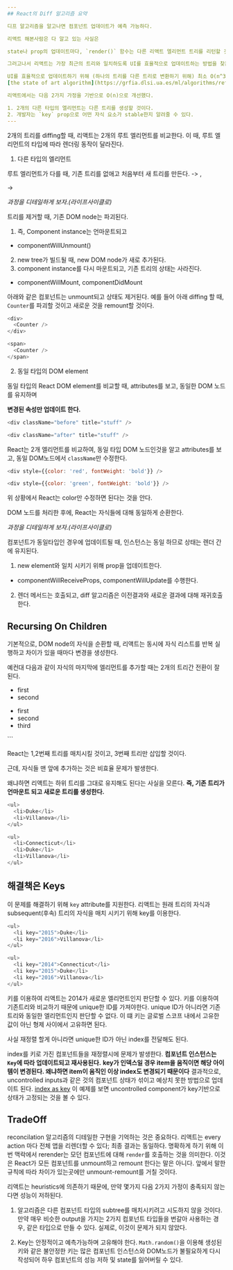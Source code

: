 ```yaml
---
## React의 Diff 알고리즘 요약

디프 알고리즘을 알고나면 컴포넌트 업데이트가 예측 가능하다.

리액트 해본사람은 다 알고 있는 사실은

state나 prop의 업데이트마다, `render()` 함수는 다른 리액트 엘리먼트 트리를 리턴할 것이라는 점이다.

그러고나서 리액트는 가장 최근의 트리와 일치하도록 UI를 효율적으로 업데이트하는 방법을 찾는다.

UI를 효율적으로 업데이트하기 위해 (하나의 트리를 다른 트리로 변환하기 위해) 최소 O(n^3)이 소요된다.
[the state of art algorithm](https://grfia.dlsi.ua.es/ml/algorithms/references/editsurvey_bille.pdf)

리액트에서는 다음 2가지 가정을 기반으로 O(n)으로 개선했다.

1. 2개의 다른 타입의 엘리먼트는 다른 트리를 생성할 것이다.
2. 개발자는 `key` prop으로 어떤 자식 요소가 stable한지 알려줄 수 있다.
---
```


2개의 트리를 diffing할 때, 리액트는 2개의 루트 엘리먼트를 비교한다.
이 때, 루트 엘리먼트의 타입에 따라 렌더링 동작이 달라진다.

1. 다른 타입의 엘리먼트

루트 엘리먼트가 다를 때, 기존 트리를 없애고 처음부터 새 트리를 만든다.
<a> -> <img>, <Article> -> <Comment>

_과정을 디테일하게 보자.(라이프사이클로)_

트리를 제거할 때, 기존 DOM node는 파괴된다.

1. 즉, Component instance는 언마운트되고

- componentWillUnmount()

2. new tree가 빌드될 때, new DOM node가 새로 추가된다.
3. component instance를 다시 마운트되고, 기존 트리의 상태는 사라진다.

- componentWillMount, componentDidMount

아래와 같은 컴포넌트는 unmount되고 상태도 제거된다. 예를 들어 아래 diffing 할 때,
`Counter`를 파괴할 것이고 새로운 것을 remount할 것이다.

```js
<div>
  <Counter />
</div>

<span>
  <Counter />
</span>
```

2. 동일 타입의 DOM element

동일 타입의 React DOM element를 비교할 때, attributes를 보고, 동일한 DOM 노드를 유지하며

**변경된 속성만 업데이트 한다.**

```js
<div className="before" title="stuff" />

<div className="after" title="stuff" />
```

React는 2개 엘리먼트를 비교하여, 동일 타입 DOM 노드인것을 알고
attributes를 보고, 동일 DOM노드에서 `className`만 수정한다.

```js
<div style={{color: 'red', fontWeight: 'bold'}} />

<div style={{color: 'green', fontWeight: 'bold'}} />
```

위 상황에서 React는 color만 수정하면 된다는 것을 안다.

DOM 노드를 처리한 후에, React는 자식들에 대해 동일하게 순환한다.

_과정을 디테일하게 보자.(라이프사이클로)_

컴포넌트가 동일타입인 경우에 업데이트될 때, 인스턴스는 동일 하므로 상태는 렌더 간에 유지된다.

1. new element와 일치 시키기 위해 prop을 업데이트한다.

- componentWillReceiveProps, componentWillUpdate를 수행한다.

2. 렌더 메서드는 호출되고, diff 알고리즘은 이전결과와 새로운 결과에 대해 재귀호출한다.

## Recursing On Children

기본적으로, DOM node의 자식을 순환할 때, 리액트는 동시에 자식 리스트를 반복 실행하고 차이가 있을 때마다 변경을 생성한다.

예컨대 다음과 같이 자식의 마지막에 엘리먼트를 추가할 때는 2개의 트리간 전환이 잘 된다.


<ul>
  <li>first</li>
  <li>second</li>
</ul>

<ul>
  <li>first</li>
  <li>second</li>
  <li>third</li>
</ul>
```

React는 1,2번째 트리를 매치시킬 것이고, 3번째 트리만 삽입할 것이다.

근데, 자식들 맨 앞에 추가하는 것은 비효율 문제가 발생한다.

왜냐하면 리액트는 하위 트리를 그대로 유지해도 된다는 사실을 모른다. **즉, 기존 트리가 언마운트 되고 새로운 트리를 생성한다.**

```js
<ul>
  <li>Duke</li>
  <li>Villanova</li>
</ul>

<ul>
  <li>Connecticut</li>
  <li>Duke</li>
  <li>Villanova</li>
</ul>
```

## 해결책은 Keys

이 문제를 해결하기 위해 `key` attribute를 지원한다. 리액트는 원래 트리의 자식과 subsequent(후속) 트리의 자식을 매치 시키기 위해 key를 이용한다.

```js
<ul>
  <li key="2015">Duke</li>
  <li key="2016">Villanova</li>
</ul>

<ul>
  <li key="2014">Connecticut</li>
  <li key="2015">Duke</li>
  <li key="2016">Villanova</li>
</ul>
```

키를 이용하여 리액트는 2014가 새로운 엘리먼트인지 판단할 수 있다.
키를 이용하여 기존트리와 비교하기 때문에 unique한 ID를 가져야한다. unique ID가 아니라면 기존 트리와 동일한 엘리먼트인지 판단할 수 없다. 이 떄 키는 글로벌 스코프 내에서 고유한 값이 아닌 형제 사이에서 고유하면 된다.

사실 재정렬 할게 아니라면 unique한 ID가 아닌 index를 전달해도 된다.

index를 키로 가진 컴포넌트들을 재정렬시에 문제가 발생한다. **컴포넌트 인스턴스는 `Key`에 따라 업데이트되고 재사용된다.** **key가 인덱스일 경우 item을 움직이면 해당 아이템이 변경된다. 왜냐하면 item이 움직인 이상 index도 변경되기 때문이다**
결과적으로, uncontrolled inputs과 같은 것의 컴포넌트 상태가 섞이고 예상치 못한 방법으로 업데이트 된다. [index as key](https://codepen.io/pen?&editable=true&editors=0010) 이 예제를 보면 uncontrolled component가 key기반으로 상태가 고정되는 것을 볼 수 있다.

## TradeOff

reconcilation 알고리즘의 디테일한 구현을 기억하는 것은 중요하다. 리액트는 every action 마다 전체 앱을 리렌더할 수 있다; 최종 결과는 동일하다. 명확하게 하기 위해 이번 맥락에서 rerender는 모던 컴포넌트에 대해 `render`를 호출하는 것을 의미한다. 이것은 React가 모든 컴포넌트를 unmount하고 remount 한다는 말은 아니다. 앞에서 말한 규칙에 따라 차이가 있는곳에만 unmount-remount를 거칠 것이다.

리액트는 heuristics에 의존하기 때문에, 만약 몇가지 다음 2가지 가정이 충족되지 않는다면 성능이 저하된다.

1. 알고리즘은 다른 컴포넌트 타입의 subtree를 매치시키려고 시도하지 않을 것이다. 만약 매우 비슷한 output을 가지는 2가지 컴포넌트 타입들을 번갈아 사용하는 경우, 같은 타입으로 만들 수 있다. 실제로, 이것이 문제가 되지 않았다.

2. Key는 안정적이고 예측가능하며 고유해야 한다. `Math.random()`을 이용해 생성된 키와 같은 불안정한 키는 많은 컴포넌트 인스턴스와 DOM노드가 불필요하게 다시 작성되어 하우 컴포넌트의 성능 저하 및 state를 잃어버릴 수 있다.
